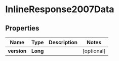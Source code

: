 
# InlineResponse2007Data

## Properties
Name | Type | Description | Notes
------------ | ------------- | ------------- | -------------
**version** | **Long** |  |  [optional]



